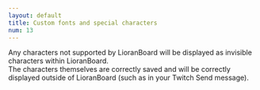 ```yaml
---
layout: default
title: Custom fonts and special characters
num: 13
---
```


Any characters not supported by LioranBoard will be displayed as invisible characters within LioranBoard.\
The characters themselves are correctly saved and will be correctly displayed outside of LioranBoard (such as in your Twitch Send message). 